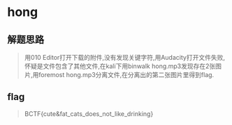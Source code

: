 # hong

## 解题思路

> 用010 Editor打开下载的附件,没有发现关键字符,用Audacity打开文件失败,怀疑是文件包含了其他文件,在kali下用binwalk hong.mp3发现存在2张图片,用foremost hong.mp3分离文件,在分离出的第二张图片里得到flag.

## flag

> BCTF{cute&fat_cats_does_not_like_drinking}
